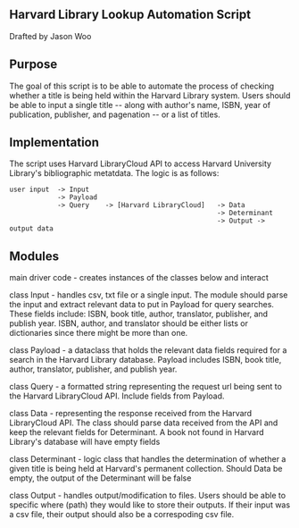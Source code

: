 ## Harvard Library Lookup Automation Script
Drafted by Jason Woo

## Purpose
The goal of this script is to be able to automate the process of checking
whether a title is being held within the Harvard Library system. Users should
be able to input a single title -- along with author's name, ISBN, year of
publication, publisher, and pagenation -- or a list of titles.

## Implementation
The script uses Harvard LibraryCloud API to access Harvard University Library's
bibliographic metatdata. The logic is as follows:

    user input  -> Input 
                -> Payload   
                -> Query    -> [Harvard LibraryCloud]   -> Data       
                                                        -> Determinant 
                                                        -> Output -> output data
                                                    
## Modules
main driver code - creates instances of the classes below and interact

class Input - handles csv, txt file or a single input. The module should parse
the input and extract relevant data to put in Payload for query searches. These 
fields include:
    ISBN, book title, author, translator, publisher, and publish year.
    ISBN, author, and translator should be either lists or dictionaries since
    there might be more than one.

class Payload - a dataclass that holds the relevant data fields required for a
search in the Harvard Library database. Payload includes ISBN, book title, 
author, translator, publisher, and publish year.

class Query - a formatted string representing the request url being sent to the
Harvard LibraryCloud API. Include fields from Payload. 

class Data - representing the response received from the Harvard LibraryCloud
API. The class should parse data received from the API and keep the relevant
fields for Determinant.
    A book not found in Harvard Library's database will have empty fields

class Determinant - logic class that handles the determination of whether a
given title is being held at Harvard's permanent collection. 
    Should Data be empty, the output of the Determinant will be false

class Output - handles output/modification to files. Users should be able to
specific where (path) they would like to store their outputs. 
    If their input was a csv file, their output should also be a correspoding
    csv file.